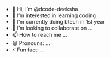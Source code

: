 - 👋 Hi, I’m @dcode-deeksha
- 👀 I’m interested in learning coding
- 🌱 I’m currently doing btech in 1st year
- 💞️ I’m looking to collaborate on ...
- 📫 How to reach me ...
- 😄 Pronouns: ...
- ⚡ Fun fact: ...

<!---
dcode-deeksha/dcode-deeksha is a ✨ special ✨ repository because its `README.md` (this file) appears on your GitHub profile.
You can click the Preview link to take a look at your changes.
--->
